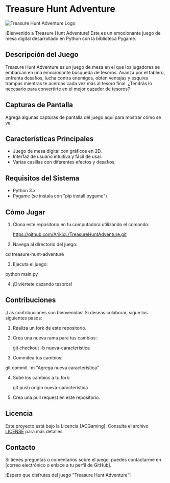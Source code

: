 # Treasure Hunt Adventure

![Treasure Hunt Adventure Logo](url_del_logo)

¡Bienvenido a Treasure Hunt Adventure! Este es un emocionante juego de mesa digital desarrollado en Python con la biblioteca Pygame.

## Descripción del Juego

Treasure Hunt Adventure es un juego de mesa en el que los jugadores se embarcan en una emocionante búsqueda de tesoros. 
Avanza por el tablero, enfrenta desafíos, lucha contra enemigos, obtén ventajas y esquiva trampas mientras te acercas cada vez más al tesoro final.
¿Tendrás lo necesario para convertirte en el mejor cazador de tesoros?

## Capturas de Pantalla

Agrega algunas capturas de pantalla del juego aquí para mostrar cómo se ve.

## Características Principales

- Juego de mesa digital con gráficos en 2D.
- Interfaz de usuario intuitiva y fácil de usar.
- Varias casillas con diferentes efectos y desafíos.

## Requisitos del Sistema

- Python 3.x
- Pygame (se instala con "pip install pygame")

## Cómo Jugar

1. Clona este repositorio en tu computadora utilizando el comando:

     https://github.com/ArikicL/TreasureHuntAdventure.git 

2. Navega al directorio del juego:

cd treasure-hunt-adventure

3. Ejecuta el juego:

python main.py


4. ¡Diviértete cazando tesoros!

## Contribuciones

¡Las contribuciones son bienvenidas! Si deseas colaborar, sigue los siguientes pasos:
1. Realiza un fork de este repositorio.
2. Crea una nueva rama para tus cambios:

   git checkout -b nueva-caracteristica
   
3. Commitea tus cambios:

git commit -m "Agrega nueva característica"

4. Sube los cambios a tu fork:
   
   git push origin nueva-caracteristica

5. Crea una pull request en este repositorio.

## Licencia

Este proyecto está bajo la Licencia [ACGaming]. Consulta el archivo [LICENSE](./LICENSE) para más detalles.

## Contacto

Si tienes preguntas o comentarios sobre el juego, puedes contactarme en [correo electrónico o enlace a tu perfil de GitHub].

¡Espero que disfrutes del juego "Treasure Hunt Adventure"!


